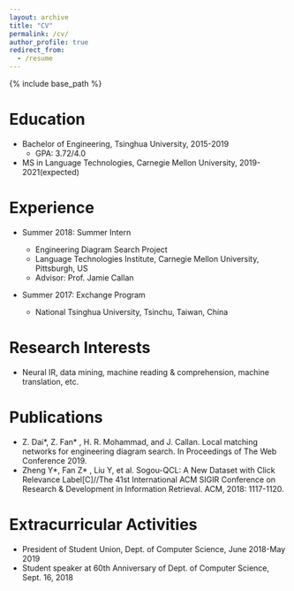 ```yaml
---
layout: archive
title: "CV"
permalink: /cv/
author_profile: true
redirect_from:
  - /resume
---
```


{% include base_path %}

Education
======
* Bachelor of Engineering, Tsinghua University, 2015-2019
  * GPA: 3.72/4.0
* MS in Language Technologies, Carnegie Mellon University, 2019-2021(expected)

Experience
======
* Summer 2018: Summer Intern
  * Engineering Diagram Search Project
  * Language Technologies Institute, Carnegie Mellon University, Pittsburgh, US
  * Advisor: Prof. Jamie Callan

* Summer 2017: Exchange Program
  * National Tsinghua University, Tsinchu, Taiwan, China

Research Interests
======
* Neural IR, data mining, machine reading & comprehension, machine translation, etc.

Publications
======
* Z. Dai*, Z. Fan* , H. R. Mohammad, and J. Callan. Local matching networks for engineering diagram search. In Proceedings of The Web Conference 2019.
* Zheng Y*, Fan Z* , Liu Y, et al. Sogou-QCL: A New Dataset with Click Relevance Label[C]//The 41st International ACM SIGIR Conference on Research & Development in Information Retrieval. ACM, 2018: 1117-1120.


Extracurricular Activities
======
* President of Student Union, Dept. of Computer Science, June 2018-May 2019
* Student speaker at 60th Anniversary of Dept. of Computer Science, Sept. 16, 2018

